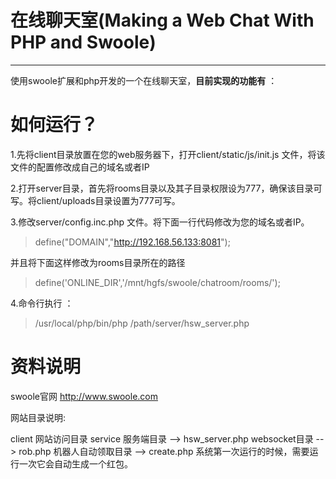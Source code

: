 # 在线聊天室(Making a Web Chat With PHP and Swoole)

------

使用swoole扩展和php开发的一个在线聊天室，**目前实现的功能有** ：


# 如何运行？

1.先将client目录放置在您的web服务器下，打开client/static/js/init.js 文件，将该文件的配置修改成自己的域名或者IP

2.打开server目录，首先将rooms目录以及其子目录权限设为777，确保该目录可写。将client/uploads目录设置为777可写。

3.修改server/config.inc.php 文件。将下面一行代码修改为您的域名或者IP。

> define("DOMAIN","http://192.168.56.133:8081");

并且将下面这样修改为rooms目录所在的路径

> define('ONLINE_DIR','/mnt/hgfs/swoole/chatroom/rooms/');

4.命令行执行 ：
> /usr/local/php/bin/php /path/server/hsw_server.php 

# 资料说明
swoole官网 http://www.swoole.com

网站目录说明:

client 网站访问目录
service 服务端目录
  --> hsw_server.php websocket目录
  --> rob.php 机器人自动领取目录
  --> create.php 系统第一次运行的时候，需要运行一次它会自动生成一个红包。

